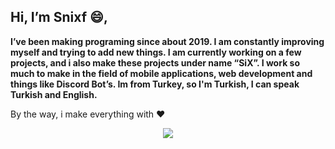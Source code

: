 ## Hi, I’m Snixf 😄,

**I’ve been making programing since about 2019. I am constantly improving myself and trying to add new things. I am currently working on a few projects, and i also make these projects under name “SiX”. I work so much to make in the field of mobile applications, web development and things like Discord Bot’s. Im from Turkey, so I'm Turkish, I can speak Turkish and English.**

By the way, i make everything with ❤






<p align="center">
  <a href="https://discord.com/users/801508376491327518">
     <img src="https://discord.c99.nl/widget/theme-4/801508376491327518.png"/>
       </a>
</p>

